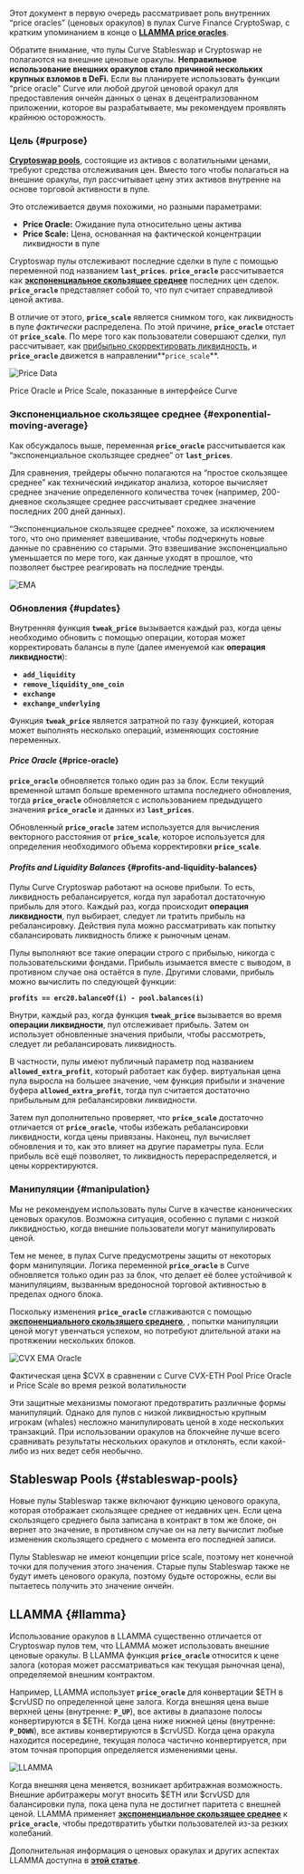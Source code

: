 Этот документ в первую очередь рассматривает роль внутренних “price oracles” (ценовых оракулов) в пулах Curve Finance CryptoSwap, с кратким упоминанием в конце о [**LLAMMA price oracles**](../pool-creation/understanding-oracles.md#llamma).

Обратите внимание, что пулы Curve Stableswap и Cryptoswap не полагаются на внешние ценовые оракулы. **Неправильное использование внешних оракулов стало причиной нескольких крупных взломов в DeFi.** Если вы планируете использовать функции “price oracle” Curve или любой другой ценовой оракул для предоставления ончейн данных о ценах в децентрализованном приложении, которое вы разрабатываете, мы рекомендуем проявлять крайнюю осторожность.

### **Цель** {#purpose}

​[**Cryptoswap pools**](../pools/overview.md), состоящие из активов с волатильными ценами, требуют средства отслеживания цен. Вместо того чтобы полагаться на внешние оракулы, пул рассчитывает цену этих активов внутренне на основе торговой активности в пуле.

Это отслеживается двумя похожими, но разными параметрами:

* **Price Oracle:** Ожидание пула относительно цены актива
* **Price Scale:** Цена, основанная на фактической концентрации ликвидности в пуле

Cryptoswap пулы отслеживают последние сделки в пуле с помощью переменной под названием **`last_prices`**. **`price_oracle`** рассчитывается как [**экспоненциальное скользящее среднее**](../pool-creation/understanding-oracles.md#exponential-moving-average) последних цен сделок. **`price_oracle`** представляет собой то, что пул считает справедливой ценой актива.

В отличие от этого, **`price_scale`** является снимком того, как ликвидность в пуле _фактически_ распределена. По этой причине, **`price_oracle`** отстает от **`price_scale`**. По мере того как пользователи совершают сделки, пул рассчитывает, как [прибыльно скорректировать ликвидность](../pool-creation/understanding-oracles.md#profits-and-liquidity-balances), и  **`price_oracle`** движется в направлении**`price_scale`**.

![Price Data](../images/ui/price-data.webp)

Price Oracle и Price Scale, показанные в интерфейсе Curve

### **Экспоненциальное скользящее среднее** {#exponential-moving-average}

Как обсуждалось выше, переменная **`price_oracle`** рассчитывается как “экспоненциальное скользящее среднее” от **`last_prices`**.

Для сравнения, трейдеры обычно полагаются на “простое скользящее среднее” как технический индикатор анализа, которое вычисляет среднее значение определенного количества точек (например, 200-дневное скользящее среднее рассчитывает среднее значение последних 200 дней данных).

“Экспоненциальное скользящее среднее” похоже, за исключением того, что оно применяет взвешивание, чтобы подчеркнуть новые данные по сравнению со старыми. Это взвешивание экспоненциально уменьшается по мере того, как данные уходят в прошлое, что позволяет быстрее реагировать на последние тренды.

![EMA](../images/ui/ema.webp)

### **Обновления** {#updates}

Внутренняя функция **`tweak_price`** вызывается каждый раз, когда цены необходимо обновить с помощью операции, которая может корректировать балансы в пуле (далее именуемой как **операция ликвидности**):

* **`add_liquidity`**
* **`remove_liquidity_one_coin`**
* **`exchange`**
* **`exchange_underlying`**

Функция **`tweak_price`** является затратной по газу функцией, которая может выполнять несколько операций, изменяющих состояние переменных.

#### *Price Oracle* {#price-oracle}

**`price_oracle`** обновляется только один раз за блок. Если текущий временной штамп больше временного штампа последнего обновления, тогда **`price_oracle`** обновляется с использованием предыдущего значения **`price_oracle`** и данных из **`last_prices`**.

Обновленный **`price_oracle`** затем используется для вычисления векторного расстояния от **`price_scale`**, которое используется для определения необходимого объема корректировки **`price_scale`**.

#### *Profits and Liquidity Balances* {#profits-and-liquidity-balances}

Пулы Curve Cryptoswap работают на основе прибыли. То есть, ликвидность ребалансируется, когда пул заработал достаточную прибыль для этого. Каждый раз, когда происходит **операция ликвидности**, пул выбирает, следует ли тратить прибыль на ребалансировку. Действия пула можно рассматривать как попытку сбалансировать ликвидность ближе к рыночным ценам.

Пулы выполняют все такие операции строго с прибылью, никогда с пользовательскими фондами. Прибыль изымается вместе с выводом, в противном случае она остаётся в пуле. Другими словами, прибыль можно вычислить по следующей функции:

**`profits == erc20.balanceOf(i) - pool.balances(i)`**

Внутри, каждый раз, когда функция **`tweak_price`** вызывается во время **операции ликвидности**, пул отслеживает прибыль. Затем он использует обновленные значения прибыли, чтобы рассмотреть, следует ли ребалансировать ликвидность.

В частности, пулы имеют публичный параметр под названием **`allowed_extra_profit`**, который работает как буфер.  виртуальная цена пула выросла на большее значение, чем функция прибыли и значение буфера **`allowed_extra_profit`**, тогда пул считается достаточно прибыльным для ребалансировки ликвидности.

Затем пул дополнительно проверяет, что **`price_scale`** достаточно отличается от **`price_oracle`**, чтобы избежать ребалансировки ликвидности, когда цены привязаны. Наконец, пул вычисляет обновления и то, как это влияет на другие параметры пула.  Если прибыль всё ещё позволяет, то ликвидность перераспределяется, и цены корректируются.

### **Манипуляции** {#manipulation}

Мы не рекомендуем использовать пулы Curve в качестве канонических ценовых оракулов. Возможна ситуация, особенно с пулами с низкой ликвидностью, когда внешние пользователи могут манипулировать ценой.

Тем не менее, в пулах Curve предусмотрены защиты от некоторых форм манипуляции. Логика переменной **`price_oracle`** в Curve обновляется только один раз за блок, что делает её более устойчивой к манипуляциям, вызванным вредоносной торговой активностью в пределах одного блока.

Поскольку изменения **`price_oracle`** сглаживаются с помощью [**экспоненциального скользящего среднего**](../pool-creation/understanding-oracles.md#exponential-moving-average), , попытки манипуляции ценой могут увенчаться успехом, но потребуют длительной атаки на протяжении нескольких блоков.

![CVX EMA Oracle](../images/ui/cvx-oracle.png)

Фактическая цена $CVX в сравнении с  Curve CVX-ETH Pool Price Oracle и Price Scale во время резкой волатильности

Эти защитные механизмы помогают предотвратить различные формы манипуляций. Однако для пулов с низкой ликвидностью крупным игрокам (whales) несложно манипулировать ценой в ходе нескольких транзакций. При использовании оракулов на блокчейне лучше всего сравнивать результаты нескольких оракулов и отклонять, если какой-либо из них ведет себя необычно.

## **Stableswap Pools** {#stableswap-pools}

Новые пулы Stableswap также включают функцию ценового оракула, которая отображает скользящее среднее от недавних цен. Если цена скользящего среднего была записана в контракт в том же блоке, он вернет это значение, в противном случае он на лету вычислит любые изменения скользящего среднего с момента его последней записи.

Пулы Stableswap не имеют концепции price scale, поэтому нет конечной точки для получения этого значения. Старые пулы Stableswap также не будут иметь ценового оракула, поэтому будьте осторожны, если вы пытаетесь получить это значение ончейн.

## **LLAMMA** {#llamma}

Использование оракулов в LLAMMA существенно отличается от Cryptoswap пулов тем, что LLAMMA может использовать внешние ценовые оракулы. В LLAMMA функция **`price_oracle`** относится к цене залога (которая может рассматриваться как текущая рыночная цена), определяемой внешним контрактом.

Например, LLAMMA использует **`price_oracle`** для конвертации $ETH в $crvUSD по определенной цене залога. Когда внешняя цена выше верхней цены (внутренне: **`P_UP`**), все активы в диапазоне полосы конвертируются в $ETH. Когда цена ниже нижней цены (внутренне: **`P_DOWN`**), все активы конвертируются в $crvUSD. Когда цена оракула находится посередине, текущая полоса частично конвертируется, при этом точная пропорция определяется изменениями цены.

![LLAMMA](../images/ui/llamma.png)

Когда внешняя цена меняется, возникает арбитражная возможность. Внешние арбитражеры могут вносить $ETH или $crvUSD для балансировки пула, пока цена пула не достигнет паритета с внешней ценой. LLAMMA применяет [**экспоненциальное скользящее среднее**](../pool-creation/understanding-oracles.md#exponential-moving-average) к **`price_oracle`**, чтобы предотвратить убытки пользователей из-за резких колебаний.

Дополнительная информация о ценовых оракулах и других аспектах LLAMMA доступна в [**этой статье**](https://mirror.xyz/0x07b05D3A1ed958944033060d058b8F0771ad1A6e/H0m3nyq65anotTWhTdWDIWEfMPOofNPy-0qyARYXNF4).
